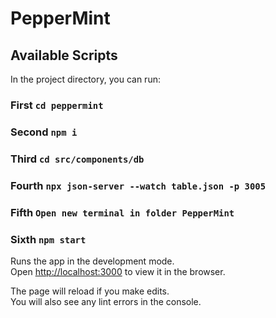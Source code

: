# PepperMint

## Available Scripts

In the project directory, you can run:

### First `cd peppermint`

### Second `npm i`

### Third `cd src/components/db` 

### Fourth `npx json-server --watch table.json -p 3005`

### Fifth `Open new terminal in folder PepperMint`

### Sixth `npm start`

Runs the app in the development mode.<br />
Open [http://localhost:3000](http://localhost:3000) to view it in the browser.

The page will reload if you make edits.<br />
You will also see any lint errors in the console.
